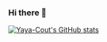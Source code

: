 ### Hi there 👋
[![Yaya-Cout's GitHub stats](https://github-readme-stats.vercel.app/api?username=Yaya-Cout)](https://github.com/anuraghazra/github-readme-stats)
<!--
**Yaya-Cout/yaya-cout** is a ✨ _special_ ✨ repository because its `README.md` (this file) appears on your GitHub profile.

Here are some ideas to get you started:

- 🔭 I’m currently working on ...
- 🌱 I’m currently learning ...
- 👯 I’m looking to collaborate on ...
- 🤔 I’m looking for help with ...
- 💬 Ask me about ...
- 📫 How to reach me: ...
- 😄 Pronouns: ...
- ⚡ Fun fact: ...
-->
